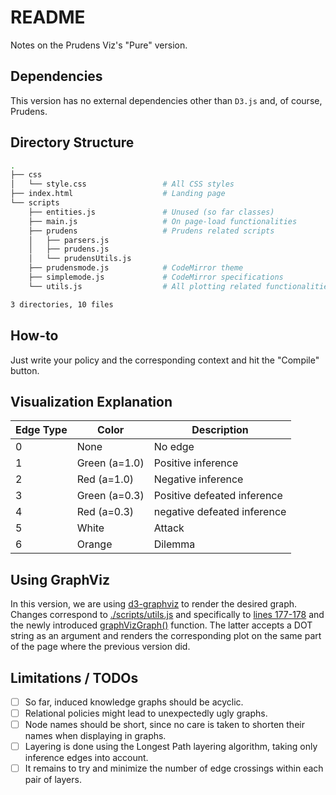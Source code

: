 # README

Notes on the Prudens Viz's "Pure" version.

## Dependencies

This version has no external dependencies other than `D3.js` and, of course, Prudens.

## Directory Structure

```bash
.
├── css 
│   └── style.css                 # All CSS styles
├── index.html                    # Landing page
└── scripts
    ├── entities.js               # Unused (so far classes)
    ├── main.js                   # On page-load functionalities
    ├── prudens                   # Prudens related scripts
    │   ├── parsers.js
    │   ├── prudens.js
    │   └── prudensUtils.js
    ├── prudensmode.js            # CodeMirror theme
    ├── simplemode.js             # CodeMirror specifications
    └── utils.js                  # All plotting related functionalities

3 directories, 10 files

```

## How-to

Just write your policy and the corresponding context and hit the "Compile" button.

## Visualization Explanation

| Edge Type | Color          | Description                      |
| ---       | ---            | ---                              |
| 0         | None           | No edge                          |
| 1         | Green (a=1.0)  | Positive inference               |
| 2         | Red (a=1.0)    | Negative inference               |
| 3         | Green (a=0.3)  | Positive defeated inference      |
| 4         | Red (a=0.3)    | negative defeated inference      |
| 5         | White          | Attack                           |
| 6         | Orange         | Dilemma                          |


## Using GraphViz

In this version, we are using [d3-graphviz](https://github.com/magjac/d3-graphviz#d3_graphviz) to render the desired graph. Changes correspond to [./scripts/utils.js](./scripts/utils.js) and specifically to [lines 177-178](./scripts/utils.js#L177) and the newly introduced [graphVizGraph()](./scripts/utils.js#L185) function. The latter accepts a DOT string as an argument and renders the corresponding plot on the same part of the page where the previous version did.

## Limitations / TODOs

- [ ] So far, induced knowledge graphs should be acyclic.
- [ ] Relational policies might lead to unexpectedly ugly graphs.
- [ ] Node names should be short, since no care is taken to shorten their names when displaying in graphs.
- [ ] Layering is done using the Longest Path layering algorithm, taking only inference edges into account.
- [ ] It remains to try and minimize the number of edge crossings within each pair of layers.
